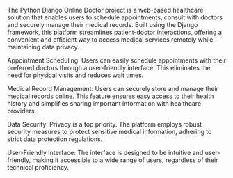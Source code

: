 The Python Django Online Doctor project is a web-based healthcare solution that enables users to schedule appointments, consult with doctors and securely manage their medical records. Built using the Django framework, this platform streamlines patient-doctor interactions, offering a convenient and efficient way to access medical services remotely while maintaining data privacy.

Appointment Scheduling: Users can easily schedule appointments with their preferred doctors through a user-friendly interface. This eliminates the need for physical visits and reduces wait times.

Medical Record Management: Users can securely store and manage their medical records online. This feature ensures easy access to their health history and simplifies sharing important information with healthcare providers.

Data Security: Privacy is a top priority. The platform employs robust security measures to protect sensitive medical information, adhering to strict data protection regulations.

User-Friendly Interface: The interface is designed to be intuitive and user-friendly, making it accessible to a wide range of users, regardless of their technical proficiency.
